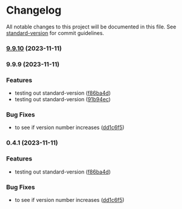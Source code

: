 # Changelog

All notable changes to this project will be documented in this file. See [standard-version](https://github.com/conventional-changelog/standard-version) for commit guidelines.

### [9.9.10](https://github.com/Erik-Eki/Kire-Web/compare/v9.9.9...v9.9.10) (2023-11-11)

### 9.9.9 (2023-11-11)


### Features

* testing out standard-version ([f86ba4d](https://github.com/Erik-Eki/Kire-Web/commit/f86ba4d95beaeaddedf93cdbe4d44f8f26f327df))
* testing out standard-version ([91b94ec](https://github.com/Erik-Eki/Kire-Web/commit/91b94ec15c6adda9d871d520df79e9bbba5ff864))


### Bug Fixes

* to see if version number increases ([dd1c6f5](https://github.com/Erik-Eki/Kire-Web/commit/dd1c6f59faba9b20c90032b410ab1356c7bdb6ae))

### 0.4.1 (2023-11-11)


### Features

* testing out standard-version ([f86ba4d](https://github.com/Erik-Eki/Kire-Web/commit/f86ba4d95beaeaddedf93cdbe4d44f8f26f327df))


### Bug Fixes

* to see if version number increases ([dd1c6f5](https://github.com/Erik-Eki/Kire-Web/commit/dd1c6f59faba9b20c90032b410ab1356c7bdb6ae))
